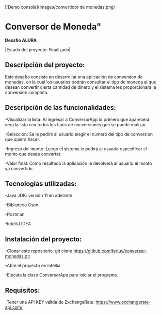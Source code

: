 ![Demo consola](images/convertidor de monedas.png)

# Conversor de Moneda"
**Desafío ALURA**

|Estado del proyecto: Finalizado|

## Descripción del proyecto:

Este desafío consiste en desarrollar una aplicación de conversion de monedas, en la cual los usuarios podrán consultar el tipo de moneda al que desean convertir cierta cantidad de dinero y el sistema les proporcionara la conversion completa.

## Descripción de las funcionalidades:

-Visualizar la lista: Al ingresar a ConversorApp lo primero que aparecerá sera la lista con todos los tipos de conversiones que se puede realizar.

-Selección: Se le pedirá al usuario elegir el número del tipo de conversion que quiera hacer.

-Ingreso del monto: Luego el sistema le pedirá al usuario especificar el monto que desea converter.

-Valor final: Como resultado la aplicación le devolverá al usuario el monto ya convertido.

## Tecnologías utilizadas:

-Java JDK: versión 11 en adelante

-Biblioteca Gson

-Postman

-IntelliJ IDEA

## Instalación del proyecto:

-Clonar este repositorio: git clone https://github.com/ferluv/conversor-monedas.git

-Abre el proyecto en IntelliJ.

-Ejecuta la clase ConversorApp para iniciar el programa.

## Requisitos:

-Tener una API KEY válida de ExchangeRate: https://www.exchangerate-api.com/
